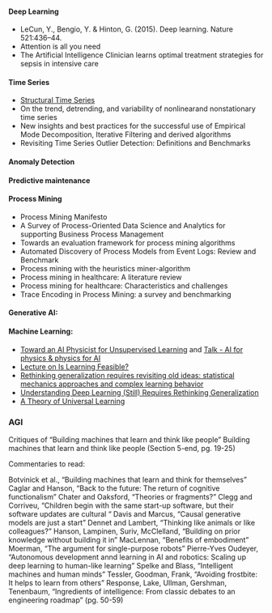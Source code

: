 #### Deep Learning

- LeCun, Y., Bengio, Y. & Hinton, G. (2015). Deep learning. Nature 521:436–44.
- Attention is all you need 
- The Artificial Intelligence Clinician learns optimal treatment strategies for sepsis in intensive care

#### Time Series 

- [Structural Time Series](https://structural-time-series.fastforwardlabs.com/FF16-Structural_Time_Series-Cloudera_Fast_Forward.pdf)
- On the trend, detrending, and variability of nonlinearand nonstationary time series
- New insights and best practices for the successful use of Empirical Mode Decomposition, Iterative Filtering and derived algorithms
- Revisiting Time Series Outlier Detection: Definitions and Benchmarks


#### Anomaly Detection 


#### Predictive maintenance 


#### Process Mining 

- Process Mining Manifesto
- A Survey of Process-Oriented Data Science and Analytics for supporting Business Process Management
- Towards an evaluation framework for process mining algorithms
- Automated Discovery of Process Models from Event Logs: Review and Benchmark
- Process mining with the heuristics miner-algorithm
- Process mining in healthcare: A literature review
- Process mining for healthcare: Characteristics and challenges 
- Trace Encoding in Process Mining: a survey and benchmarking


#### Generative AI: 



#### Machine Learning: 

- [Toward an AI Physicist for Unsupervised Learning](https://arxiv.org/pdf/1810.10525.pdf) and [Talk - AI for physics & physics for AI](
https://www.youtube.com/watch?v=pkJkHB_c3nA)
- [Lecture on  Is Learning Feasible?](https://www.youtube.com/watch?v=MEG35RDD7RA&list=PLnIDYuXHkit4LcWjDe0EwlE57WiGlBs08&index=4)
- [Rethinking generalization requires revisiting old ideas: statistical
mechanics approaches and complex learning behavior](https://arxiv.org/pdf/1710.09553.pdf)
- [Understanding Deep Learning (Still) Requires Rethinking Generalization](https://dl.acm.org/doi/pdf/10.1145/3446776)
- [A Theory of Universal Learning](https://web.math.princeton.edu/~rvan/tri201106.pdf)


### AGI 

Critiques of “Building machines that learn and think like people”
 Building machines that learn and think like people (Section 5-end, pg. 19-25)

Commentaries to read:

Botvinick et al., “Building machines that learn and think for themselves”
Caglar and Hanson, “Back to the future: The return of cognitive functionalism”
Chater and Oaksford, “Theories or fragments?”
Clegg and Corriveu, “Children begin with the same start-up software, but their software updates are cultural “
Davis and Marcus, “Causal generative models are just a start”
Dennet and Lambert, “Thinking like animals or like colleagues?”
Hanson, Lampinen, Suriv, McClelland, “Building on prior knowledge without building it in”
MacLennan, “Benefits of embodiment”
Moerman, “The argument for single-purpose robots”
Pierre-Yves Oudeyer, “Autonomous development annd learning in AI and robotics: Scaling up deep learning to human-like learning”
Spelke and Blass, “Intelligent machines and human minds”
Tessler, Goodman, Frank, “Avoiding frostbite: It helps to learn from others”
Response, Lake, Ullman, Gershman, Tenenbaum, “Ingredients of intelligence: From classic debates to an engineering roadmap” (pg. 50-59)
